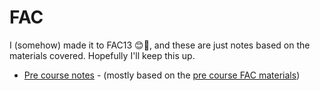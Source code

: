 # FAC
I (somehow) made it to FAC13 😊🎉, and these are just notes based on the materials covered. Hopefully I'll keep this up.
- [Pre course notes](https://github.com/helenzhou6/FAC-Notes/blob/master/precourse.markdown) - (mostly based on the [pre course FAC materials](https://github.com/foundersandcoders/master-reference/tree/master/coursebook/precourse))
